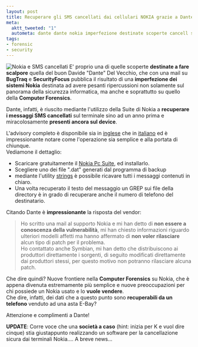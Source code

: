 ```yaml
--- 
layout: post
title: Recuperare gli SMS cancellati dai cellulari NOKIA grazie a Dante
meta: 
  aktt_tweeted: "1"
  autometa: dante dante nokia imperfezione destinate scoperte cancell securityfocus
tags: 
- forensic
- security
---
```

![Nokia e SMS cancellati](http://www.lastknight.com/download//20070516_nokia.gif)
E' proprio una di quelle scoperte **destinate a fare scalpore** quella del buon Davide "Dante" Del Vecchio, che con una mail su **BugTraq** e **SecurityFocus** pubblica il risultato di una **imperfezione dei sistemi Nokia** destinata ad avere pesanti ripercussioni non solamente sul panorama della sicurezza informatica, ma anche e soprattutto su quello della **Computer Forensics**.  
  
Dante, infatti, è riuscito mediante l'utilizzo della Suite di Nokia a **recuperare i messaggi SMS cancellati** sul terminale sino ad un anno prima e miracolosamente **presenti ancora sul device**.  
  
L'advisory completo è disponibile sia in [inglese](http://www.alighieri.org/advisories/retrieving_deleted_sms.txt) che in [italiano](http://www.alighieri.org/advisories/recuperare_sms_cancellati.txt) ed è impressionante notare come l'operazione sia semplice e alla portata di chiunque.  
Vediamone il dettaglio:  
  
*  Scaricare gratuitamente il [Nokia Pc Suite](http://www.nokia.com/pcsuite), ed installarlo.
*  Scegliere uno dei file ".dat" generati dal programma di backup
*  mediante l'utility [strings](http://www.microsoft.com/technet/sysinternals/Miscellaneous/Strings.mspx)  è possibile ricavare tutti i messaggi contenuti in chiaro.
*  Una volta recuperato il testo del messaggio un GREP sui file della directory è in grado di recuperare anche il numero di telefono del destinatario.  
  
Citando Dante è **impressionante** la risposta del vendor:
> Ho scritto una mail al supporto Nokia e mi han detto di **non essere
a conoscenza della vulnerabilità**, mi han chiesto informazioni riguardo
ulteriori modelli affetti ma hanno affermato di **non voler rilasciare**
alcun tipo di patch per il problema.  
> Ho contattato anche Symbian, mi han detto che distribuiscono ai produttori
direttamente i sorgenti, di seguito modificati direttamente dai produttori
stessi, per questo motivo non potranno rilasciare alcuna patch.  
  
Che dire quindi? Nuove frontiere nella **Computer Forensics** su Nokia, che è appena divenuta estremamente più semplice e nuove preoccupazioni per chi possiede un Nokia usato e lo **vuole vendere**.  
Che dire, infatti, dei dati che a questo punto sono **recuperabili da un telefono** venduto ad una asta E-Bay?  
  
Attenzione e complimenti a Dante!  
  
**UPDATE**: Corre voce che una **società a caso** (hint: inizia per K e vuol dire cinque) stia giustappunto realizzando un software per la cancellazione sicura dai terminali Nokia.... A breve news... 

